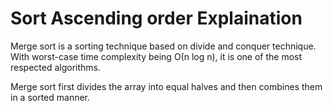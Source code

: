 # Sort Ascending order Explaination

<p>Merge sort is a sorting technique based on divide and conquer technique. With worst-case time complexity being Ο(n log n), it is one of the most respected algorithms.</p>

<p>Merge sort first divides the array into equal halves and then combines them in a sorted manner.</p>
